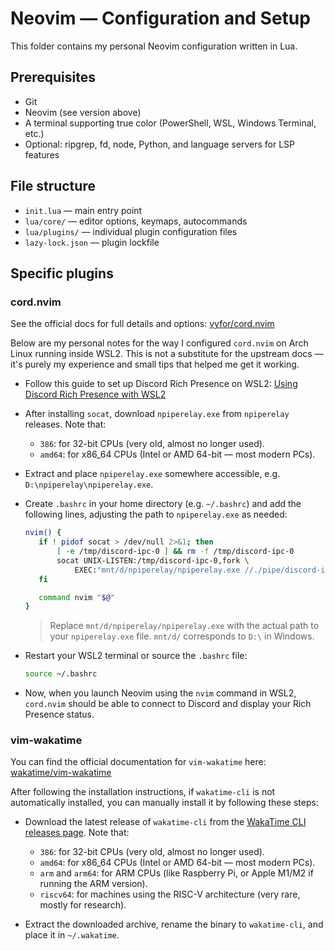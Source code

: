# Neovim — Configuration and Setup

This folder contains my personal Neovim configuration written in Lua.

## Prerequisites

- Git
- Neovim (see version above)
- A terminal supporting true color (PowerShell, WSL, Windows Terminal, etc.)
- Optional: ripgrep, fd, node, Python, and language servers for LSP features

## File structure

- `init.lua` — main entry point
- `lua/core/` — editor options, keymaps, autocommands
- `lua/plugins/` — individual plugin configuration files
- `lazy-lock.json` — plugin lockfile

## Specific plugins

### cord.nvim

See the official docs for full details and options: [vyfor/cord.nvim](https://github.com/vyfor/cord.nvim)

Below are my personal notes for the way I configured `cord.nvim` on Arch Linux running inside WSL2. This is not a substitute for the upstream docs — it's purely my experience and small tips that helped me get it working.

- Follow this guide to set up Discord Rich Presence on WSL2: [Using Discord Rich Presence with WSL2](https://github.com/vyfor/cord.nvim/wiki/Special-Environments)

- After installing `socat`, download `npiperelay.exe` from `npiperelay` releases. Note that:

  - `386`: for 32-bit CPUs (very old, almost no longer used).
  - `amd64`: for x86_64 CPUs (Intel or AMD 64-bit — most modern PCs).

- Extract and place `npiperelay.exe` somewhere accessible, e.g. `D:\npiperelay\npiperelay.exe`.

- Create `.bashrc` in your home directory (e.g. `~/.bashrc`) and add the following lines, adjusting the path to `npiperelay.exe` as needed:

  ```bash
  nvim() {
     if ! pidof socat > /dev/null 2>&1; then
         [ -e /tmp/discord-ipc-0 ] && rm -f /tmp/discord-ipc-0
         socat UNIX-LISTEN:/tmp/discord-ipc-0,fork \
             EXEC:"mnt/d/npiperelay/npiperelay.exe //./pipe/discord-ipc-0" 2>/dev/null &
     fi

     command nvim "$@"
  }
  ```

  > Replace `mnt/d/npiperelay/npiperelay.exe` with the actual path to your `npiperelay.exe` file.
  > `mnt/d/` corresponds to `D:\` in Windows.

- Restart your WSL2 terminal or source the `.bashrc` file:

  ```bash
  source ~/.bashrc
  ```

- Now, when you launch Neovim using the `nvim` command in WSL2, `cord.nvim` should be able to connect to Discord and display your Rich Presence status.

### vim-wakatime

You can find the official documentation for `vim-wakatime` here: [wakatime/vim-wakatime](https://github.com/wakatime/vim-wakatime)

After following the installation instructions, if `wakatime-cli` is not automatically installed, you can manually install it by following these steps:

- Download the latest release of `wakatime-cli` from the [WakaTime CLI releases page](https://github.com/wakatime/wakatime-cli/releases). Note that:

  - `386`: for 32-bit CPUs (very old, almost no longer used).
  - `amd64`: for x86_64 CPUs (Intel or AMD 64-bit — most modern PCs).
  - `arm` and `arm64`: for ARM CPUs (like Raspberry Pi, or Apple M1/M2 if running the ARM version).
  - `riscv64`: for machines using the RISC-V architecture (very rare, mostly for research).

- Extract the downloaded archive, rename the binary to `wakatime-cli`, and place it in `~/.wakatime`.
